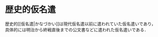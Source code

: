 <!---
title: 歴史的仮名遣
category: Japanese
language: Japanese
--->

# 歴史的仮名遣

歴史的[[仮名遣|かなづかい]]は現代仮名遣以前に遣われていた仮名遣いであり，具体的には明治から終戦直後までの公文書などに遣われた仮名遣いである．
